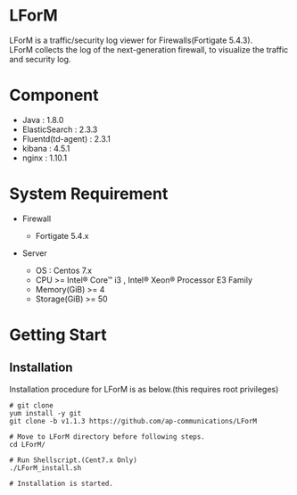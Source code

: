 # LForM

LForM is a traffic/security log viewer for Firewalls(Fortigate 5.4.3).<br>
LForM collects the log of the next-generation firewall, to visualize the traffic and security log.

# Component

- Java : 1.8.0
- ElasticSearch : 2.3.3
- Fluentd(td-agent) : 2.3.1
- kibana : 4.5.1
- nginx : 1.10.1

# System Requirement

- Firewall
	- Fortigate 5.4.x

- Server
	- OS : Centos 7.x
	- CPU >= Intel® Core™ i3 , Intel® Xeon® Processor E3 Family
	- Memory(GiB) >= 4
	- Storage(GiB) >= 50

# Getting Start

## Installation

Installation procedure for LForM is as below.(this requires root privileges)

	# git clone
	yum install -y git
	git clone -b v1.1.3 https://github.com/ap-communications/LForM

	# Move to LForM directory before following steps.
	cd LForM/

	# Run Shellscript.(Cent7.x Only)
	./LForM_install.sh

	# Installation is started.


